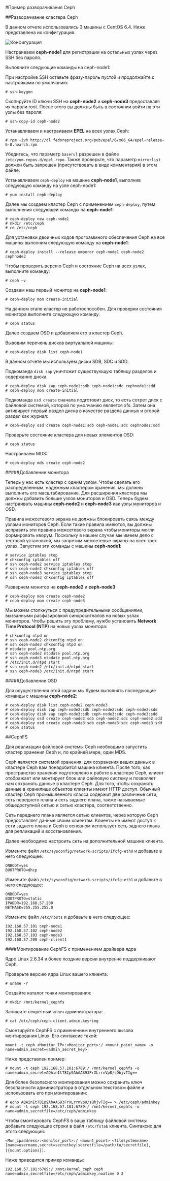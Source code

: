 #Пример разворачивания Ceph

##Разворачиание кластера Ceph

В данном отчете использовались 3 машины с CentOS 6.4. Ниже представлена их конфигурация.

![Конфигурация](./img/ceph_install_config.jpg)

Настраиваем **ceph-node1** для регистрации на остальных узлах через SSH без пароля.

Выполните следующие команды на ceph-node1:

При настройке SSH оставьте фразу-пароль пустой и продолжайте с настройками по умолчанию:

```
# ssh-keygen
```

Скопируйте ID ключи SSH на **ceph-node2** и **ceph-node3** предоставляя их пароли root. После этого вы должны быть в состоянии войти на эти узлы без пароля:

````
# ssh-copy-id ceph-node2
````

Устанавливаем и настраиваем **EPEL** на всех узлах Ceph:

```
# rpm -ivh http://dl.fedoraproject.org/pub/epel/6/x86_64/epel-release-6-8.noarch.rpm
```

Убедитесь, что параметр `baserul` разрешен в файле `/etc/yum.repos.d/epel.repo`. Также проверьте, что параметр `mirrorlist` должен быть запрещен (присутствовать в виде комментария) в этом файле.

Устанавливаем `ceph-deploy` на машине **ceph-node1**, выполнив следующую команду на узле ceph-node1:

```
# yum install ceph-deploy
```

Далее мы создаем кластер Ceph с применением `ceph-deploy`, путем выполнения следующей команды на **ceph-node1**:

```
# ceph-deploy new ceph-node1
# mkdir /etc/ceph
# cd /etc/ceph
```

Для установки двоичных кодов программного обеспечения Ceph на все машины выполним следующую команду на **ceph-node1**:

```
# ceph-deploy install --release emperor ceph-node1 ceph-node2 cephnode3
```

Чтобы проверить версию Ceph и состояние Ceph на всех узлах, выполните команду:

```
# ceph –v
```

Создаем наш первый монитор на **ceph-node1**:

```
# ceph-deploy mon create-initial
```

На данном этапе кластер не работоспособен. Для проверки состояния монитора выполните следующую команду.

```
# ceph status
```

Далее создаем OSD и добавляем его в кластер Ceph.

Выводим перечень дисков виртуальной машины:

```
# ceph-deploy disk list ceph-node1
```

В данном отчете мы используем диски SDB, SDC и SDD.

Подкоманда `disk zap` уничтожит существующую таблицу разделов и содержание диска.

```
# ceph-deploy disk zap ceph-node1:sdb ceph-node1:sdc cephnode1:sdd
# ceph-deploy mon create-initial
```

Подкоманда `osd create` сначала подготовит диск, то есть сотрет диск с файловой системой, которой по умолчанию является xfs. Затем она активирует первый раздел диска в качестве раздела данных и второй раздел как журнал:

```
# ceph-deploy osd create ceph-node1:sdb ceph-node1:sdc cephnode1:sdd
```

Проверьте состояние кластера для новых элементов OSD:

```
# ceph status
```

Настраиваем MDS:

```
# ceph-deploy mds create ceph-node2

```
#####Добавление монитора

Теперь у нас есть кластер с одним узлом. Чтобы сделать его распределенным, надежным кластером хранения, мы должны выполнить его масштабирование. Для расширения кластера мы должны добавить больше узлов мониторов и OSD. Теперь будем настраивать машины **ceph-node2** и **ceph-node3** как узлы мониторов и OSD.

Правила межсетевого экрана не должны блокировать связь между узлами мониторов Ceph. Если такие правила имеются, вы должны исправить эти правила межсетевого экрана чтобы мониторы могли формировать кворум. Поскольку в нашем случае мы имеем дело с тестовой установкой, мы запретим межсетевые экраны на всех трех узлах. Запустим эти команды с машины **ceph-node1**:

```
# service iptables stop
# chkconfig iptables off
# ssh ceph-node2 service iptables stop
# ssh ceph-node2 chkconfig iptables off
# ssh ceph-node3 service iptables stop
# ssh ceph-node3 chkconfig iptables off
```

Развернем монитор на **ceph-node2** и **ceph-node3**

```
# ceph-deploy mon create ceph-node2
# ceph-deploy mon create ceph-node3
```

Мы можем столкнуться с предупредительными сообщениями, вызванными расфазировкой синхросигналов на новых узлах мониторов. Чтобы решить эту проблему, нуж6о установить **Network Time Protocol (NTP)** на новых узлах монитора:

```
# chkconfig ntpd on
# ssh ceph-node2 chkconfig ntpd on
# ssh ceph-node3 chkconfig ntpd on
# ntpdate pool.ntp.org
# ssh ceph-node2 ntpdate pool.ntp.org
# ssh ceph-node3 ntpdate pool.ntp.org
# /etc/init.d/ntpd start
# ssh ceph-node2 /etc/init.d/ntpd start
# ssh ceph-node3 /etc/init.d/ntpd start
```

#####Добавление OSD

Для осуществления этой задачи мы будем выполнять последующие команды с машины **ceph-node2**:

```
# ceph-deploy disk list ceph-node2 ceph-node3
# ceph-deploy disk zap ceph-node2:sdb ceph-node2:sdc ceph-node2:sdd
# ceph-deploy disk zap ceph-node3:sdb ceph-node3:sdc ceph-node3:sdd
# ceph-deploy osd create ceph-node2:sdb ceph-node2:sdc ceph-node2:sdd
# ceph-deploy osd create ceph-node3:sdb ceph-node3:sdc ceph-node3:sdd
# ceph status
```

##CephFS

Для реализации файловой системы Ceph необходимо запустить кластер хранения Ceph и, по крайней мере, один MDS.

Ceph является системой хранения; для сохранения ваших данных в кластере Ceph вам понадобится машина клиента. После того, как пространство хранения подготовлено к работе в кластере Ceph, клиент отображает или монтирует блок или файловую систему и позволяет нам сохранять данные в кластере Ceph. Для того, чтобы сохранять данные в хранилище объектов клиенты имеют HTTP доступ. Обычный кластер Ceph промышленного класса содержит две различные сети, сеть переднего плана и сеть заднего плана, также называемые общедоступной сетью и сетью кластера, соответственно.

Сеть переднего плана является сетью клиентов, через которую Ceph предоставляет данные своим клиентам. Клиенты не имеют доступ к сети заднего плана и Ceph в основном использует сеть заднего плана для репликаций и восстановления.

Далее необходимо настроить сеть на дополнительной машине клиента.

Измените файл `/etc/sysconfig/network-scripts/ifcfg-eth0` и добавьте в него следующее:

```
ONBOOT=yes
BOOTPROTO=dhcp
```

Измените файл `/etc/sysconfig/network-scripts/ifcfg-eth1` и добавьте в него следующее:

```
ONBOOT=yes
BOOTPROTO=static
IPADDR=192.168.57.200
NETMASK=255.255.255.0
```

Измените файл `/etc/hosts` и добавьте в него следующее:

```
192.168.57.101 ceph-node1
192.168.57.102 ceph-node2
192.168.57.103 ceph-node3
192.168.57.200 ceph-client1
```

####Монтирование CephFS с применением драйвера ядра

Ядро Linux 2.6.34 и более поздние версии внутренне поддерживают Ceph.

Проверьте версию ядра Linux вашего клиента:

```
# uname -r
```

Создайте каталог точки монтирования:

```
# mkdir /mnt/kernel_cephfs
```

Запишите секретный ключ администратора:

```
# cat /etc/ceph/ceph.client.admin.keyring
```

Смонтируйте CephFS с применением внутреннего вызова монтирования Linux. Его синтаксис такой:

`mount -t ceph <Monitor_IP>:<Monitor_port>:/ <mount_point_name> -o name=admin,secret=<admin_secret_key>`

Ниже представлен пример:

```
# mount -t ceph 192.168.57.101:6789:/ /mnt/kernel_cephfs -o name=admin,secret=AQAinItT8Ip9AhAAS93FrXLrrnVp8/sQhjvTIg==
```

Для более безопасного монтирования можно сохранить ключ безопасности администратора в отдельном текстовом файле и использовать его при монтировании:

```
# echo AQAinItT8Ip9AhAAS93FrXLrrnVp8/sQhjvTIg== > /etc/ceph/adminkey
# mount -t ceph 192.168.57.101:6789:/ /mnt/kernel_cephfs -o name=admin,secretfile=/etc/ceph/adminkey
```

Чтобы смонтировать CephFS в вашу таблицу файловой системы добавьте следующие строки в файл `/etc/fstab` клиента. Синтаксис для этого следующий:

`<Mon_ipaddress>:<monitor_port>:/ <mount_point> <filesystemname> [name=username,secret=secretkey|secretfile=/path/to/secretfile],[{mount.options}]`.

Ниже приводится пример команды:

```
192.168.57.101:6789:/ /mnt/kernel_ceph ceph name=admin,secretfile=/etc/ceph/adminkey,noatime 0 2
```